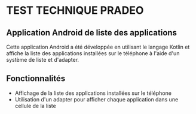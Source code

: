 # TEST TECHNIQUE PRADEO
## Application Android de liste des applications
Cette application Android a été développée en utilisant le langage Kotlin et affiche la liste des applications installées sur le téléphone à l'aide d'un système de liste et d'adapter.

## Fonctionnalités
* Affichage de la liste des applications installées sur le téléphone
* Utilisation d'un adapter pour afficher chaque application dans une cellule de la liste
